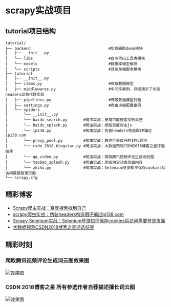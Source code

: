 # scrapy实战项目
## tutorial项目结构
```
tutorial/
├── backend                                  #后端辅助demo模块
│   ├── __init__.py 
│   └── libs                                 #自写代码工具类模块
│   └── models                               #数据库模型模块 
│   └── scripts                              #其他单独脚本模块
├── tutorial
│   ├── __init__.py
│   ├── items.py                             #爬取数据模型
│   ├── middlewares.py                       #中间件案例，详细演示了动态headers动态代理实现
│   ├── pipelines.py                         #爬取数据模型处理
│   ├── settings.py                          #爬虫详细配置案例
│   └── spiders
│       └── __init__.py
│       └── baidu_search.py       #爬虫实战：反爬百度搜索找到自己
│       └── baidu_splash.py       #爬虫实战：爬取百度动态js
│       └── ip138.py              #爬虫实战：伪装headers构造假IP骗过ip138.com
│       └── proxy_pool.py         #爬虫实战：教你打造自己的IP代理池
│       └── csdn_2018_blogstar.py #爬虫实战：大数据预测CSDN2018博客之星评选结果
│       └── qq_video.py           #爬虫实战：爬取腾讯视频评论生成词云图
│       └── taobao_splash.py      #爬虫实战：爬取淘宝动态页面内容
│       └── zhihu.py              #爬虫实战：Selenium登录知乎保存cookies后访问需要登录页面
└── scrapy.cfg
```

## 精彩博客
- [Scrapy爬虫实战：百度搜索找到自己](https://blog.csdn.net/weixin_43430036/article/details/84840614)
- [scrapy爬虫实战：伪装headers构造假IP骗过ip138.com](https://blog.csdn.net/weixin_43430036/article/details/84849686)
- [Scrapy Selenium实战：Selenium登录知乎保存cookies后访问需要登录页面](https://blog.csdn.net/weixin_43430036/article/details/84871624)
- [大数据预测CSDN2018博客之星评选结果](https://blog.csdn.net/weixin_43430036/article/details/84944372)

## 精彩时刻
### 爬取腾讯视频评论生成词云图效果图
![效果图](https://github.com/Jaysong2012/tutorial/blob/master/backend/scripts/qq_video.png)

### CSDN 2018博客之星 所有参选作者自荐描述擅长词云图 
![效果图](https://github.com/Jaysong2012/tutorial/blob/master/backend/scripts/csdn_2018_blogstar_wordcloud.png)
